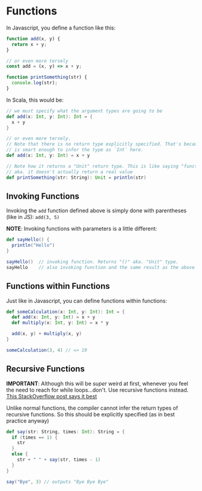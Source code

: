 # Functions

In Javascript, you define a function like this:

```javascript
function add(x, y) {
  return x + y;
}

// or even more tersely
const add = (x, y) => x + y;

function printSomething(str) {
  console.log(str);
}
```

In Scala, this would be:

```scala
// we must specify what the argument types are going to be
def add(x: Int, y: Int): Int = {
  x + y
}

// or even more tersely.
// Note that there is no return type explicitly specified. That's because Scala
// is smart enough to infer the type as `Int` here.
def add(x: Int, y: Int) = x + y

// Note how it returns a "Unit" return type. This is like saying "function printSomething(): void" in TypeScript. 
// aka. it doesn't actually return a real value
def printSomething(str: String): Unit = println(str)
```

## Invoking Functions

Invoking the `add` function defined above is simply done with parentheses (like in JS): `add(3, 5)` 

**NOTE**: Invoking functions with parameters is a little different:

```scala
def sayHello() {
  println("Hello")
}

sayHello()  // invoking function. Returns "()" aka. "Unit" type.
sayHello    // also invoking function and the same result as the above statement!
```

## Functions within Functions

Just like in Javascript, you can define functions within functions:

```scala
def someCalculation(x: Int, y: Int): Int = {
  def add(x: Int, y: Int) = x + y
  def multiply(x: Int, y: Int) = x * y

  add(x, y) + multiply(x, y)
}

someCalculation(3, 4) // => 19
```

## Recursive Functions

**IMPORTANT**: Although this will be _super_ weird at first, whenever you feel the need to reach for while loops...don't. Use recursive functions instead. [This StackOverflow post says it best](https://stackoverflow.com/questions/18674743/is-there-any-advantage-to-avoiding-while-loops-in-scala)

Unlike normal functions, the compiler cannot infer the return types of recursive functions. So this should be explicitly specified (as in best practice anyway) 

```scala
def say(str: String, times: Int): String = {
  if (times == 1) {
    str
  }
  else {
    str + " " + say(str, times - 1)
  }
}

say("Bye", 3) // outputs "Bye Bye Bye"
```
